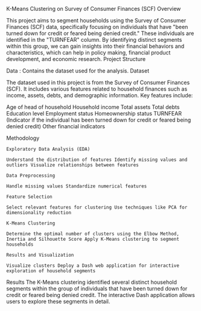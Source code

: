 K-Means Clustering on Survey of Consumer Finances (SCF)
Overview

This project aims to segment households using the Survey of Consumer Finances (SCF) data, specifically focusing on individuals that have "been turned down for credit or feared being denied credit." These individuals are identified in the "TURNFEAR" column. By identifying distinct segments within this group, we can gain insights into their financial behaviors and characteristics, which can help in policy making, financial product development, and economic research.
Project Structure

Data : Contains the dataset used for the analysis.
Dataset

The dataset used in this project is from the Survey of Consumer Finances (SCF). It includes various features related to household finances such as income, assets, debts, and demographic information. Key features include:

Age of head of household
Household income
Total assets
Total debts
Education level
Employment status
Homeownership status
TURNFEAR (Indicator if the individual has been turned down for credit or feared being denied credit)
Other financial indicators

Methodology

    Exploratory Data Analysis (EDA)

    Understand the distribution of features Identify missing values and outliers Visualize relationships between features

    Data Preprocessing

    Handle missing values Standardize numerical features

    Feature Selection

    Select relevant features for clustering Use techniques like PCA for dimensionality reduction

    K-Means Clustering

    Determine the optimal number of clusters using the Elbow Method, Inertia and Silhouette Score Apply K-Means clustering to segment households

    Results and Visualization

    Visualize clusters Deploy a Dash web application for interactive exploration of household segments

Results
The K-Means clustering identified several distinct household segments within the group of individuals that have been turned down for credit or feared being denied credit. The interactive Dash application allows users to explore these segments in detail.
